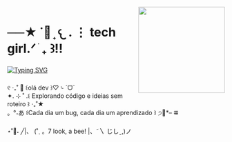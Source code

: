 <br clear="both">

<img align="right" height="200" src="https://i7.glitter-graphics.org/pub/2142/2142437odvdo904nt.gif"  />

###

<h1 align="left">──★ ˙🍓 ̟ 𐔌 . ⋮ tech girl.ᐟ ֹ ₊ ꒱!!</h1>

###

[![Typing SVG](https://readme-typing-svg.herokuapp.com?font=Fira+Code&size=19&pause=1000&color=F751B4&width=435&lines=I'm+18+years+old++%F0%90%94%8C%D5%9E.+.%D5%9E%F0%90%A6%AF)](https://git.io/typing-svg)

###
<p>୧ ‧₊˚ 🌷 ꒰olá dev ꒱♡⌎ ˊᗜˋ <br>
✦. ⊹ ˚ .꒰ Explorando código e ideias sem roteiro ꒱ ‧₊˚★ <br>
。°˖あ ꒰Cada dia um bug, cada dia um aprendizado ꒱ ੭🍮*– ⵌ</p>

###
<p>⋆˚🐝˖     ╱|、
                          (˚ˎ 。7          look, a bee!
                           |、˜〵          
                          じしˍ,)ノ</p>

###
